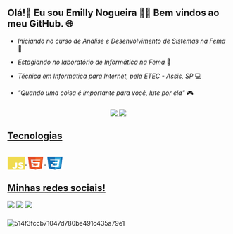<h2 align="left">Olá!👋 Eu sou Emilly Nogueira 🙎‍♀️  Bem vindos ao meu GitHub. 🌐</h2>

 - *Iniciando no curso de Analise e Desenvolvimento de Sistemas na Fema* 📖

 - *Estagiando no laboratório de Informática na Fema* 📖
 
 - *Técnica em Informática para Internet, pela ETEC - Assis, SP* 💻 
   
 - *"Quando uma coisa é importante para você, lute por ela"* 🎮
###

###

<div align="center">
  <a href="https://github.com/EmillyNogueiraDaSilva">
    <img height="180em" src="https://github-readme-stats.vercel.app/api?username=EmillyNogueiraDaSilva&show_icons=true&theme=Blue&include_all_commits=true&count_private=true"/>
    <img height="180em" src="https://github-readme-stats.vercel.app/api/top-langs/?username=EmillyNogueiraDaSilva&layout=compact&langs_count=7&theme=Blue"/>
</div>

###
## Tecnologias

<div style="display: inline_block"><br>
    <img align="center" alt="Rafa-Js" height="30" width="40" src="https://raw.githubusercontent.com/devicons/devicon/master/icons/javascript/javascript-plain.svg">
    <img align="center" alt="Rafa-HTML" height="30" width="40" src="https://raw.githubusercontent.com/devicons/devicon/master/icons/html5/html5-original.svg">
    <img align="center" alt="Rafa-CSS" height="30" width="40" src="https://raw.githubusercontent.com/devicons/devicon/master/icons/css3/css3-original.svg">
</div>

 ###
 ## Minhas redes sociais!

<div> 
  <a href="https://www.instagram.com/emillynogueira09" target="_blank"><img src="https://img.shields.io/badge/-Instagram-%23E4405F?style=for-the-badge&logo=instagram&logoColor=white" target="_blank"></a>
  <a href = "mailto:emillynogueiradasilva9@gmail.com"><img src="https://img.shields.io/badge/-Gmail-%23333?style=for-the-badge&logo=gmail&logoColor=white" target="_blank"></a>
  <a href="https://www.linkedin.com/in/emilly-silva-4461242a5" target="_blank"><img src="https://img.shields.io/badge/-LinkedIn-%230077B5?style=for-the-badge&logo=linkedin&logoColor=white" target="_blank"></a> 

</div>

###

![514f3fccb71047d780be491c435a79e1](https://github.com/EmillyNogueiraDaSilva/EmillyNogueiraDaSilva/assets/157144329/3b26a2e4-073e-4797-b2e7-661a1890aafb)




